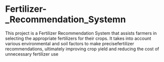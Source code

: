 # Fertilizer-_Recommendation_Systemn
This project is a Fertilizer Recommendation System that assists farmers in selecting the appropriate fertilizers for their crops. It takes into account various environmental and soil factors to make precisefertilizer recommendations, ultimately improving crop yield and reducing the cost of unnecessary fertilizer use
